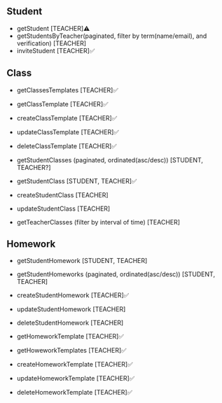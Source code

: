 ## Student

- getStudent [TEACHER]⚠️
- getStudentsByTeacher(paginated, filter by term(name/email), and verification) [TEACHER]
- inviteStudent [TEACHER]✅

## Class

- getClassesTemplates [TEACHER]✅
- getClassTemplate [TEACHER]✅
- createClassTemplate [TEACHER]✅
- updateClassTemplate [TEACHER]✅
- deleteClassTemplate [TEACHER]✅

- getStudentClasses (paginated, ordinated(asc/desc)) [STUDENT, TEACHER?]
- getStudentClass [STUDENT, TEACHER]✅
- createStudentClass [TEACHER]
- updateStudentClass [TEACHER]

- getTeacherClasses (filter by interval of time) [TEACHER]

## Homework

- getStudentHomework [STUDENT, TEACHER]
- getStudentHomeworks (paginated, ordinated(asc/desc)) [STUDENT, TEACHER]
- createStudentHomework [TEACHER]✅
- updateStudentHomework [TEACHER]
- deleteStudentHomework [TEACHER]

- getHomeworkTemplate [TEACHER]✅
- getHoweworkTemplates [TEACHER]✅
- createHomeworkTemplate [TEACHER]✅
- updateHomeworkTemplate [TEACHER]✅
- deleteHomeworkTemplate [TEACHER]✅
